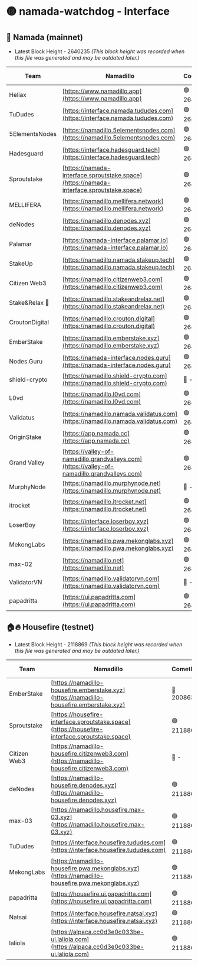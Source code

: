 # 🟡 namada-watchdog - Interface

## 🚀 Namada (mainnet)
- Latest Block Height - 2640235 *(This block height was recorded when this file was generated and may be outdated later.)*

| Team | Namadillo | CometBFT | Indexer | MASP Indexer |
|-|-|-|-|-|
| Heliax | [https://www.namadillo.app](https://www.namadillo.app) | 🟢 2640214 | 🟢 2640214 | 🟢 2640214 |
| TuDudes | [https://interface.namada.tududes.com](https://interface.namada.tududes.com) | 🟢 2640214 | 🟢 2640214 | 🟢 2640214 |
| 5ElementsNodes | [https://namadillo.5elementsnodes.com](https://namadillo.5elementsnodes.com) | 🟢 2640214 | 🟢 2640214 | 🟢 2640214 |
| Hadesguard | [https://interface.hadesguard.tech](https://interface.hadesguard.tech) | 🟢 2640215 | 🟢 2640215 | 🟢 2640214 |
| Sproutstake | [https://namada-interface.sproutstake.space](https://namada-interface.sproutstake.space) | 🟢 2640215 | 🟢 2640215 | 🟢 2640215 |
| MELLIFERA | [https://namadillo.mellifera.network](https://namadillo.mellifera.network) | 🟢 2640217 | 🟢 2640216 | 🟢 2640217 |
| deNodes | [https://namadillo.denodes.xyz](https://namadillo.denodes.xyz) | 🟢 2640217 | 🟢 2640217 | 🟢 2640217 |
| Palamar | [https://namada-interface.palamar.io](https://namada-interface.palamar.io) | 🟢 2640217 | 🟢 2640217 | 🟢 2640217 |
| StakeUp | [https://namadillo.namada.stakeup.tech](https://namadillo.namada.stakeup.tech) | 🟢 2640218 | 🟢 2640218 | 🟢 2640218 |
| Citizen Web3 | [https://namadillo.citizenweb3.com](https://namadillo.citizenweb3.com) | 🟢 2640219 | 🟢 2640218 | 🟢 2640219 |
| Stake&Relax 🦥 | [https://namadillo.stakeandrelax.net](https://namadillo.stakeandrelax.net) | 🟢 2640219 | 🟢 2640219 | 🟢 2640219 |
| CroutonDigital | [https://namadillo.crouton.digital](https://namadillo.crouton.digital) | 🟢 2640220 | 🟢 2640220 | 🟢 2640220 |
| EmberStake | [https://namadillo.emberstake.xyz](https://namadillo.emberstake.xyz) | 🟢 2640220 | 🟢 2640220 | 🟢 2640220 |
| Nodes.Guru | [https://namada-interface.nodes.guru](https://namada-interface.nodes.guru) | 🟢 2640220 | 🟢 2640220 | 🟢 2640220 |
| shield-crypto | [https://namadillo.shield-crypto.com](https://namadillo.shield-crypto.com) | 🔴 - | 🔴 - | 🔴 - |
| L0vd | [https://namadillo.l0vd.com](https://namadillo.l0vd.com) | 🟢 2640226 | 🟢 2640226 | 🟢 2640226 |
| Validatus | [https://namadillo.namada.validatus.com](https://namadillo.namada.validatus.com) | 🟢 2640227 | 🟢 2640227 | 🟢 2640226 |
| OriginStake | [https://app.namada.cc](https://app.namada.cc) | 🟢 2640227 | 🟢 2640227 | 🟢 2640227 |
| Grand Valley | [https://valley-of-namadillo.grandvalleys.com](https://valley-of-namadillo.grandvalleys.com) | 🟢 2640227 | 🟢 2640228 | 🟢 2640228 |
| MurphyNode | [https://namadillo.murphynode.net](https://namadillo.murphynode.net) | 🔴 - | 🔴 - | 🔴 - |
| itrocket | [https://namadillo.itrocket.net](https://namadillo.itrocket.net) | 🟢 2640230 | 🟢 2640230 | 🟢 2640230 |
| LoserBoy | [https://interface.loserboy.xyz](https://interface.loserboy.xyz) | 🟢 2640231 | 🟢 2640230 | 🟢 2640230 |
| MekongLabs | [https://namadillo.pwa.mekonglabs.xyz](https://namadillo.pwa.mekonglabs.xyz) | 🟢 2640231 | 🟢 2640231 | 🟢 2640231 |
| max-02 | [https://namadillo.net](https://namadillo.net) | 🟢 2640232 | 🟢 2640232 | 🟢 2640232 |
| ValidatorVN | [https://namadillo.validatorvn.com](https://namadillo.validatorvn.com) | 🔴 - | 🔴 - | 🔴 - |
| papadritta | [https://ui.papadritta.com](https://ui.papadritta.com) | 🟢 2640235 | 🟢 2640235 | 🟢 2640234 |

## 🏠🔥 Housefire (testnet)
- Latest Block Height - 2118869 *(This block height was recorded when this file was generated and may be outdated later.)*

| Team | Namadillo | CometBFT | Indexer | MASP Indexer |
|-|-|-|-|-|
| EmberStake | [https://namadillo-housefire.emberstake.xyz](https://namadillo-housefire.emberstake.xyz) | 🔴 2008636 | 🔴 - | 🔴 - |
| Sproutstake | [https://housefire-interface.sproutstake.space](https://housefire-interface.sproutstake.space) | 🟢 2118865 | 🟢 2118865 | 🟢 2118865 |
| Citizen Web3 | [https://namadillo-housefire.citizenweb3.com](https://namadillo-housefire.citizenweb3.com) | 🔴 - | 🟢 2118866 | 🟢 2118867 |
| deNodes | [https://namadillo-housefire.denodes.xyz](https://namadillo-housefire.denodes.xyz) | 🟢 2118867 | 🟢 2118867 | 🟢 2118867 |
| max-03 | [https://namadillo.housefire.max-03.xyz](https://namadillo.housefire.max-03.xyz) | 🟢 2118867 | 🟢 2118867 | 🟢 2118867 |
| TuDudes | [https://interface.housefire.tududes.com](https://interface.housefire.tududes.com) | 🟢 2118868 | 🟢 2118868 | 🟢 2118868 |
| MekongLabs | [https://namadillo-housefire.pwa.mekonglabs.xyz](https://namadillo-housefire.pwa.mekonglabs.xyz) | 🟢 2118868 | 🟢 2118868 | 🟢 2118868 |
| papadritta | [https://housefire.ui.papadritta.com](https://housefire.ui.papadritta.com) | 🟢 2118868 | 🟢 2118868 | 🟢 2118868 |
| Natsai | [https://interface.housefire.natsai.xyz](https://interface.housefire.natsai.xyz) | 🟢 2118869 | 🟢 2118869 | 🟢 2118868 |
| laliola | [https://alpaca.cc0d3e0c033be-ui.laliola.com](https://alpaca.cc0d3e0c033be-ui.laliola.com) | 🟢 2118869 | 🟢 2118869 | 🟢 2118869 |

